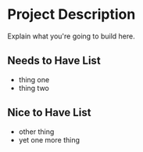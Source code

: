 # Project Description

Explain what you're going to build here. 

## Needs to Have List 

- thing one
- thing two

## Nice to Have List

- other thing
- yet one more thing